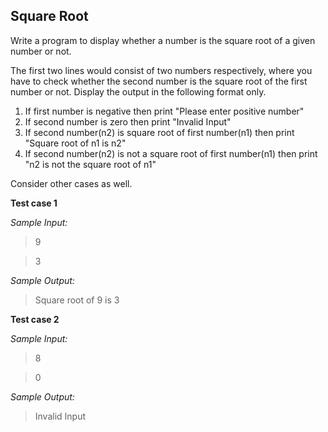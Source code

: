 ## Square Root ##

Write a program to display whether a number is the square root of a given number or not.

The first two lines would consist of two numbers respectively, where you have to check whether the second number is the square root of the first number or not. 
Display the output in the following format only.

1. If first number is negative then print "Please enter positive number"
2. If second number is zero then print "Invalid Input"
3. If second number(n2) is square root of first number(n1) then print "Square root of n1 is n2"
4. If second number(n2) is not a square root of first number(n1) then print "n2 is not the square root of n1"

Consider other cases as well.

**Test case 1**

*Sample Input:*

> 9

> 3

*Sample Output:*

> Square root of 9 is 3


**Test case 2**

*Sample Input:*

> 8

> 0

*Sample Output:*

> Invalid Input
